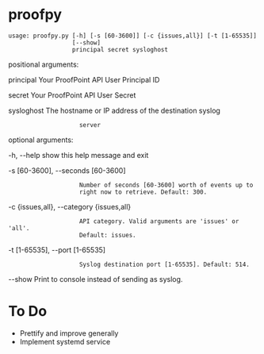# proofpy

```
usage: proofpy.py [-h] [-s [60-3600]] [-c {issues,all}] [-t [1-65535]]
                  [--show]
                  principal secret sysloghost
```

positional arguments:

  principal             Your ProofPoint API User Principal ID

  secret                Your ProofPoint API User Secret

  sysloghost            The hostname or IP address of the destination syslog

                        server

optional arguments:

  -h, --help            show this help message and exit

  -s [60-3600], --seconds [60-3600]

                        Number of seconds [60-3600] worth of events up to
                        right now to retrieve. Default: 300.

  -c {issues,all}, --category {issues,all}

                        API category. Valid arguments are 'issues' or 'all'.
                        Default: issues.

  -t [1-65535], --port [1-65535]

                        Syslog destination port [1-65535]. Default: 514.

  --show                Print to console instead of sending as syslog.

# To Do
* Prettify and improve generally
* Implement systemd service
